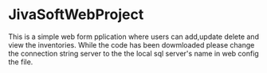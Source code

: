 # JivaSoftWebProject

This is a simple web form pplication where users can add,update delete and view the inventories.
While the code has been dowmloaded please change the connection string server to the the local sql server's name in web config the file.
